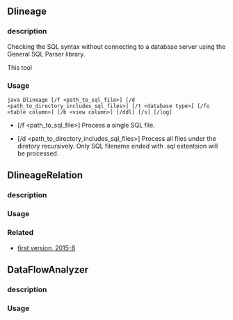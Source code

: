 ## Dlineage
### description 
Checking the SQL syntax without connecting to a database server using the General 
SQL Parser library.

This tool 

### Usage
`java Dlineage [/f <path_to_sql_file>] [/d <path_to_directory_includes_sql_files>] [/t <database type>] [/fo <table column>] [/b <view column>] [/ddl] [/s] [/log]`

-  [/f <path_to_sql_file>]
    Process a single SQL file.

-  [/d <path_to_directory_includes_sql_files>]
    Process all files under the diretory recursively. Only SQL filename ended with .sql extentsion will be processed.




## DlineageRelation

### description 
### Usage
### Related
  - [first version, 2015-8](https://github.com/sqlparser/wings/issues/341)


## DataFlowAnalyzer

### description 
### Usage
